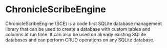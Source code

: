 # ChronicleScribeEngine
ChronicleScribeEngine (SCE) is a code first SQLite database management library that can be used to create a database
with custom tables and columns at run time. It can also be used on already existing SQLite databases and can perform
CRUD operations on any SQLite database.